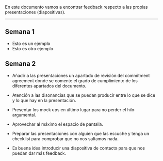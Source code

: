 En este documento vamos a encontrar feedback respecto a las propias presentaciones (diapositivas).
****
## Semana 1
+ Esto es un ejemplo
+ Esto es otro ejemplo

## Semana 2
+ Añadir a las presentaciones un apartado de revisión del commitment agreement donde se comente el grado de cumplimiento de los diferentes apartados del documento.

+ Atención a las disonancias que se puedan producir entre lo que se dice y lo que hay en la presentación.

+ Presentar los mock ups en último lugar para no perder el hilo argumental.

+ Aprovechar al máximo el espacio de pantalla.

+ Preparar las presentaciones con alguien que las escuche y tenga un checklist para comprobar que no nos saltamos nada.

+ Es buena idea introducir una diapositiva de contacto para que nos puedan dar más feedback.
